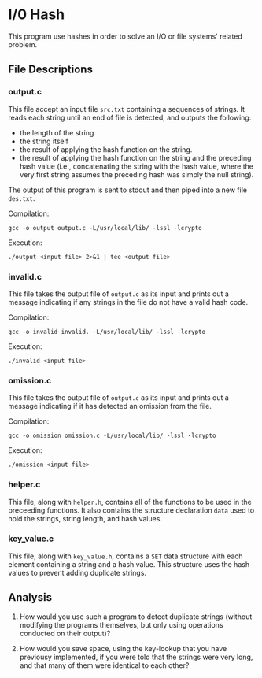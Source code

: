 # I/0 Hash
This program use hashes in order to solve an I/O or file systems' related problem.

## File Descriptions

### output.c

This file accept an input file `src.txt` containing a sequences of strings. It reads each string until an end of file is detected, and outputs the following:
- the length of the string
- the string itself
- the result of applying the hash function on the string.
- the result of applying the hash function on the string and the preceding hash value (i.e., concatenating the string with the hash value, where the very first string assumes the preceding hash was simply the null string).

The output of this program is sent to stdout and then piped into a new file `des.txt`.

Compilation:

```
gcc -o output output.c -L/usr/local/lib/ -lssl -lcrypto
```

Execution:

```
./output <input file> 2>&1 | tee <output file>
```

### invalid.c

This file takes the output file of `output.c` as its input and prints out a message indicating if any strings in the file do not have a valid hash code.

Compilation:

```
gcc -o invalid invalid. -L/usr/local/lib/ -lssl -lcrypto
```

Execution:

```
./invalid <input file>
```

### omission.c

This file takes the output file of `output.c` as its input and prints out a message indicating if it has detected an omission from the file.

Compilation:

```
gcc -o omission omission.c -L/usr/local/lib/ -lssl -lcrypto
```

Execution:

```
./omission <input file>
```

### helper.c

This file, along with `helper.h`, contains all of the functions to be used in the preceeding functions. It also contains the structure declaration `data` used to hold the strings, string length, and hash values.

### key_value.c

This file, along with `key_value.h`,  contains a `SET` data structure with each element containing a string and a hash value. This structure uses the hash values to prevent adding duplicate strings.

## Analysis

1. How would you use such a program to detect duplicate strings (without modifying the programs themselves, but only using operations conducted on their output)?

2. How would you save space, using the key-lookup that you have previousy implemented, if you were told that the strings were very long, and that many of them were identical to each other?
